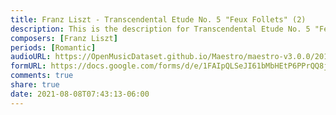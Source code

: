 ```yaml
---
title: Franz Liszt - Transcendental Etude No. 5 "Feux Follets" (2)
description: This is the description for Transcendental Etude No. 5 "Feux Follets" by Franz Liszt
composers: [Franz Liszt]
periods: [Romantic]
audioURL: https://OpenMusicDataset.github.io/Maestro/maestro-v3.0.0/2013/ORIG-MIDI_02_7_6_13_Group__MID--AUDIO_07_R1_2013_wav--3.midi
formURL: https://docs.google.com/forms/d/e/1FAIpQLSeJI61bMbHEtP6PPrQQ8jOyFoLZLwO997buw1vREuAFScZd_A/viewform
comments: true
share: true
date: 2021-08-08T07:43:13-06:00
---
```

